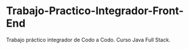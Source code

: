 # Trabajo-Practico-Integrador-Front-End

Trabajo práctico integrador de Codo a Codo. Curso Java Full Stack. 
